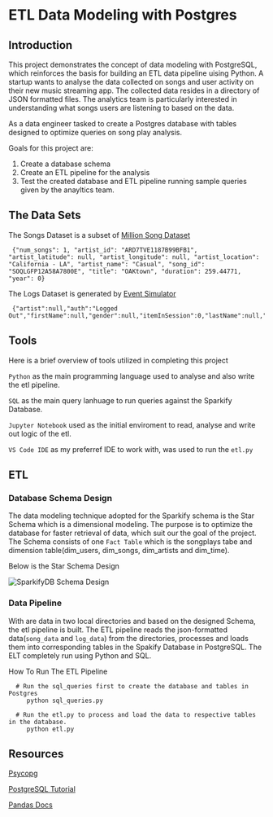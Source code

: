 # ETL Data Modeling with Postgres

## Introduction
This project demonstrates the concept of data modeling with PostgreSQL, which reinforces the basis for building an ETL data pipeline uising Python.
A startup wants to analyse the data collected on songs and user activity on their new music streaming app. The collected data resides in a directory of JSON formatted files. The analytics team is particularly interested in understanding what songs users are listening to based on the data.

As a data engineer tasked to create a Postgres database with tables designed to optimize queries on song play analysis.

 Goals for this project are:
 1. Create a database schema
 2. Create an ETL pipeline for the analysis
 2. Test the created database and ETL pipeline running sample queries given by the anayltics team.


## The Data Sets
The Songs Dataset is a subset of [Million Song Dataset](http://millionsongdataset.com/)

     {"num_songs": 1, "artist_id": "ARD7TVE1187B99BFB1", "artist_latitude": null, "artist_longitude": null, "artist_location": "California - LA", "artist_name": "Casual", "song_id": "SOQLGFP12A58A7800E", "title": "OAKtown", "duration": 259.44771, "year": 0}
    
The Logs Dataset is generated by [Event Simulator](https://github.com/Interana/eventsim)
      
     {"artist":null,"auth":"Logged Out","firstName":null,"gender":null,"itemInSession":0,"lastName":null,"length":null,"level":"free","location":null,"method":"PUT","page":"Login","registration":null,"sessionId":52,"song":null,"status":307,"ts":1541207073796,"userAgent":null,"userId":""}

## Tools
Here is a brief overview of tools utilized in completing this project

`Python` as the main programming language used to analyse and also write the etl pipeline.

`SQL` as the main query lanhuage to run queries against the Sparkify Database.

`Jupyter Notebook` used as the initial enviroment to read, analyse and write out logic of the etl.

`VS Code IDE` as my preferref IDE to work with, was used to run the `etl.py`


## ETL

### Database Schema Design
The data modeling technique adopted for the Sparkify schema is the Star Schema which is a dimensional modeling. The purpose is to optimize the database for faster retrieval of data, which suit our the goal of the project. The Schema consists of one `Fact Table` which is the songplays tabe and dimension table(dim_users, dim_songs, dim_artists and dim_time).

Below is the Star Schema Design

![SparkifyDB Schema Design](https://user-images.githubusercontent.com/24456790/224547926-0af1253c-ec1e-4032-8482-ebc6cafd05cc.png)


### Data Pipeline
 With are data in two local directories and based on the designed Schema, the etl pipeline is built. The ETL pipeline reads the json-formatted data(`song_data` and `log_data`) from the directories, processes and loads them into corresponding tables in the Spakify Database in PostgreSQL. The ELT completely run using Python and SQL.
 
 How To Run The ETL Pipeline
 
      # Run the sql_queries first to create the database and tables in Postgres
         python sql_queries.py
         
      # Run the etl.py to process and load the data to respective tables in the database.
         python etl.py
      

## Resources
[Psycopg](https://www.psycopg.org/docs/)

[PostgreSQL Tutorial](https://www.postgresqltutorial.com/)

[Pandas Docs](https://pandas.pydata.org/pandas-docs/stable/)



